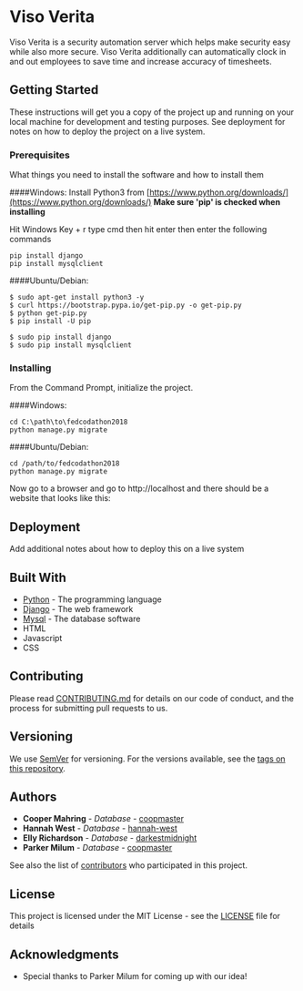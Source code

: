 # Viso Verita

Viso Verita is a security automation server which helps make security easy while also more secure. Viso Verita additionally can automatically clock in and out employees to save time and increase accuracy of timesheets.

## Getting Started

These instructions will get you a copy of the project up and running on your local machine for development and testing purposes. See deployment for notes on how to deploy the project on a live system.

### Prerequisites

What things you need to install the software and how to install them

####Windows:
Install Python3 from [https://www.python.org/downloads/](https://www.python.org/downloads/)
**Make sure 'pip' is checked when installing**

Hit Windows Key + r
type cmd then hit enter
then enter the following commands
```
pip install django
pip install mysqlclient
```

####Ubuntu/Debian:
```
$ sudo apt-get install python3 -y
$ curl https://bootstrap.pypa.io/get-pip.py -o get-pip.py
$ python get-pip.py
$ pip install -U pip

$ sudo pip install django
$ sudo pip install mysqlclient
```

### Installing

From the Command Prompt, initialize the project.

####Windows:

```
cd C:\path\to\fedcodathon2018
python manage.py migrate
```

####Ubuntu/Debian:

```
cd /path/to/fedcodathon2018
python manage.py migrate
```

Now go to a browser and go to http://localhost and there should be a website that looks like this:

## Deployment

Add additional notes about how to deploy this on a live system

## Built With

* [Python](https://www.python.org/) - The programming language
* [Django](https://www.djangoproject.com/) - The web framework
* [Mysql](https://www.mysql.com/) - The database software
* HTML
* Javascript
* CSS

## Contributing

Please read [CONTRIBUTING.md](https://gist.github.com/PurpleBooth/b24679402957c63ec426) for details on our code of conduct, and the process for submitting pull requests to us.

## Versioning

We use [SemVer](http://semver.org/) for versioning. For the versions available, see the [tags on this repository](https://github.com/your/project/tags). 

## Authors

* **Cooper Mahring** - *Database* - [coopmaster](https://github.com/coopmaster)
* **Hannah West** - *Database* - [hannah-west](https://github.com/hannah-west)
* **Elly Richardson** - *Database* - [darkestmidnight](https://github.com/darkestmidnight)
* **Parker Milum** - *Database* - [coopmaster](https://github.com/coopmaster)

See also the list of [contributors](https://github.com/your/project/contributors) who participated in this project.

## License

This project is licensed under the MIT License - see the [LICENSE](LICENSE) file for details

## Acknowledgments

* Special thanks to Parker Milum for coming up with our idea!
